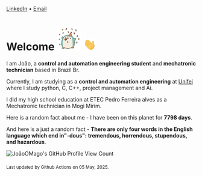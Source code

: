 [LinkedIn](https://www.linkedin.com/in/joão-pedro-gozzoli-b95641301/) &bull;
[Email](joaopedrogozzoli@gmail.com)

# Welcome <img src="happy.gif" height="64px" /> <img src="wave.gif" height="32px" />

I am João, a  **control and automation engineering student** and **mechatronic technician** based in Brazil Br.

Currently, I am studying as a **control and automation engineering** at [Unifei](https://unifei.edu.br) where I study python, C, C++, project management and Ai.

I did my high school education at ETEC Pedro Ferreira alves as a Mechatronic technician in Mogi Mirim.

Here is a random fact about me - I have been on this planet for **7798 days**.

And here is a just a random fact -  **There are only four words in the English language which end in"-dous": tremendous, horrendous, stupendous, and hazardous**.

![JoãoOMago's GitHub Profile View Count](https://komarev.com/ghpvc/?username=JoaoOMago)

<sub>Last updated by Github Actions on 05 May, 2025.</sub>

